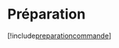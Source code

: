 # Préparation

[!include[preparationcommande](preparation.preparationcommande.autogen.md)]










